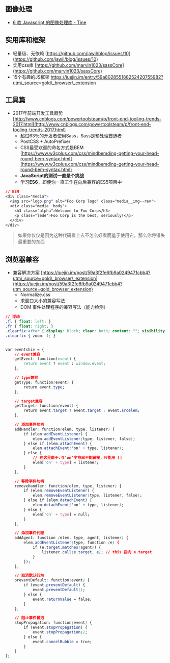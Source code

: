 ## 图像处理

* [6 款 Javascript 的图像处理库 - Tine](https://juejin.im/post/58c0edac0ce4630054592a78?utm_source=gold_browser_extension)

## 实用库和框架

* 轻量级、无依赖  [https://github.com/jawil/blog/issues/10](https://github.com/jawil/blog/issues/10)
* 实用css库  [https://github.com/marvin1023/sassCore](https://github.com/marvin1023/sassCore)
* 15个有趣的JS框架  https://juejin.im/entry/59a802855188252420755982?utm\_source=gold\_browser\_extension

## 工具篇

* 2017年前端开发工具趋势 [http://www.cnblogs.com/powertoolsteam/p/front-end-tooling-trends-2017.html](http://www.cnblogs.com/powertoolsteam/p/front-end-tooling-trends-2017.html)
  * 超过63％的开发者使用Sass，Sass是预处理首选者
  * PostCSS + AutoPrefixer
  * CSS最受欢迎的命名方式是BEM  [https://www.w3cplus.com/css/mindbemding-getting-your-head-round-bem-syntax.html](https://www.w3cplus.com/css/mindbemding-getting-your-head-round-bem-syntax.html)
  * **JavaScript的测试一直是个挑战**
  * 学习**ES6**，即便你一直工作在向后兼容的ES5项目中

```css
// BEM
<div class="media">
  <img src="logo.png" alt="Foo Corp logo" class="media__img--rev">
  <div class="media__body">
    <h3 class="alpha">Welcome to Foo Corp</h3>
    <p class="lede">Foo Corp is the best, seriously!</p>
  </div>
</div>
```

> 如果你仅仅是因为这种代码看上去不怎么好看而羞于使用它，那么你将错失最重要的东西

## 浏览器兼容

* 兼容解决方案  [https://juejin.im/post/59a3f2fe6fb9a0249471cbb4?utm\_source=gold\_browser\_extension](https://juejin.im/post/59a3f2fe6fb9a0249471cbb4?utm_source=gold_browser_extension)
  * Normalize.css
  * 求窗口大小的兼容写法
  * DOM 事件处理程序的兼容写法（能力检测）

```css
// 浮动
.fl { float: left; }
.fr { float: right; }
.clearfix:after { display: block; clear: both; content: ""; visibility: hidden; height: 0; }
.clearfix { zoom: 1; }


var eventshiv = {
    // event兼容
    getEvent: function(event) {
        return event ? event : window.event;
    },

    // type兼容
    getType: function(event) {
        return event.type;
    },

    // target兼容
    getTarget: function(event) {
        return event.target ? event.target : event.srcelem;
    },

    // 添加事件句柄
    addHandler: function(elem, type, listener) {
        if (elem.addEventListener) {
            elem.addEventListener(type, listener, false);
        } else if (elem.attachEvent) {
            elem.attachEvent('on' + type, listener);
        } else {
            // 在这里由于.与'on'字符串不能链接，只能用 []
            elem['on' + type] = listener;
        }
    },

    // 移除事件句柄
    removeHandler: function(elem, type, listener) {
        if (elem.removeEventListener) {
            elem.removeEventListener(type, listener, false);
        } else if (elem.detachEvent) {
            elem.detachEvent('on' + type, listener);
        } else {
            elem['on' + type] = null;
        }
    },

    // 添加事件代理
    addAgent: function (elem, type, agent, listener) {
        elem.addEventListener(type, function (e) {
            if (e.target.matches(agent)) {
                listener.call(e.target, e); // this 指向 e.target
            }
        });
    },

    // 取消默认行为
    preventDefault: function(event) {
        if (event.preventDefault) {
            event.preventDefault();
        } else {
            event.returnValue = false;
        }
    },

    // 阻止事件冒泡
    stopPropagation: function(event) {
        if (event.stopPropagation) {
            event.stopPropagation();
        } else {
            event.cancelBubble = true;
        }
    }
};
```



